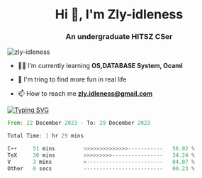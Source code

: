 <h1 align="center">Hi 👋, I'm Zly-idleness</h1>

<h3 align="center">An undergraduate HITSZ CSer</h3>

<p align="left"> <img src="https://komarev.com/ghpvc/?username=zly-idleness&label=Profile%20views&color=0e75b6&style=flat" alt="zly-idleness" /> </p>


- 👨‍💻 I’m currently learning **OS,DATABASE System, Ocaml**

- 🌱 I'm tring to find more fun in real life

- 📫 How to reach me **zly.idleness@gmail.com**



[![Typing SVG](https://readme-typing-svg.herokuapp.com?font=Fira+Code&pause=1000&width=435&lines=I+Maybe+Slow)](https://git.io/typing-svg)


<!--START_SECTION:waka-->

```rust
From: 22 December 2023 - To: 29 December 2023

Total Time: 1 hr 29 mins

C++     51 mins         >>>>>>>>>>>>>>-----------   56.92 %
TeX     30 mins         >>>>>>>>>----------------   34.24 %
V       3 mins          >------------------------   04.07 %
Other   0 secs          -------------------------   00.23 %
```

<!--END_SECTION:waka-->


